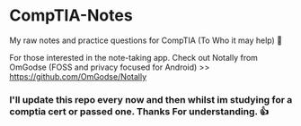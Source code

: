 # CompTIA-Notes
My raw notes and practice questions for CompTIA (To Who it may help) 🙏

For those interested in the note-taking app. Check out Notally from OmGodse (FOSS and privacy focused for Android) >> https://github.com/OmGodse/Notally

### I'll update this repo every now and then whilst im studying for a comptia cert or passed one. Thanks For understanding. 👍

